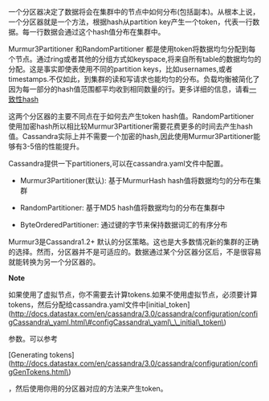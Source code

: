  一个分区器决定了数据将会在集群中的节点中如何分布\(包括副本\)。从根本上说，一个分区器就是一个方法，根据hash从partition key产生一个token，代表一行数据。每一行数据会通过这个hash值分布在集群中。

Murmur3Partitioner 和RandomPartitioner 都是使用token将数据均匀分配到每个节点。通过ring或者其他的分组方式如keyspace,将来自所有table的数据均匀的分配。这是事实即使表使用不同的partition keys，比如usernames,或者timestamps.不仅如此，到集群的读和写请求也能均匀的分布。负载均衡被简化了因为每一部分的hash值范围都平均收到相同数量的行。更多详细的信息，请看[一致性hash](http://docs.datastax.com/en/cassandra/3.0/cassandra/architecture/archDataDistributeHashing.html)

  
这两个分区器的主要不同点在于如何去产生token hash值。RandomPartitioner 使用加密hash所以相比较Murmur3Partitioner需要花费更多的时间去产生hash值。Cassandra实际上并不需要一个加密的hash,因此使用Murmur3Partitioner能够有3-5倍的性能提升。

 Cassandra提供一下partitioners,可以在cassandra.yaml文件中配置。

- Murmur3Partitioner\(默认\): 基于MurmurHash hash值将数据均匀的分布在集群

- RandomPartitioner: 基于MD5 hash值将数据均匀的分布在集群中

- ByteOrderedPartitioner: 通过键的字节来保持数据词汇的有序分布



 Murmur3是Cassandra1.2+ 默认的分区策略。这也是大多数情况新的集群的正确的选择。然而，分区器并不是可适应的。数据通过某个分区器分区后，不是很容易就能转换为另一个分区器的。

**Note**

如果使用了虚拟节点，你不需要去计算tokens.如果不使用虚拟节点，必须要计算tokens，然后分配给cassandra.yaml文件中[initial_token](http://docs.datastax.com/en/cassandra/3.0/cassandra/configuration/configCassandra\_yaml.html\#configCassandra\_yaml\_\_initial\_token\)

参数。可以参考

\[Generating tokens\]\(http://docs.datastax.com/en/cassandra/3.0/cassandra/configuration/configGenTokens.html\)

，然后使用你用的分区器对应的方法来产生token。

